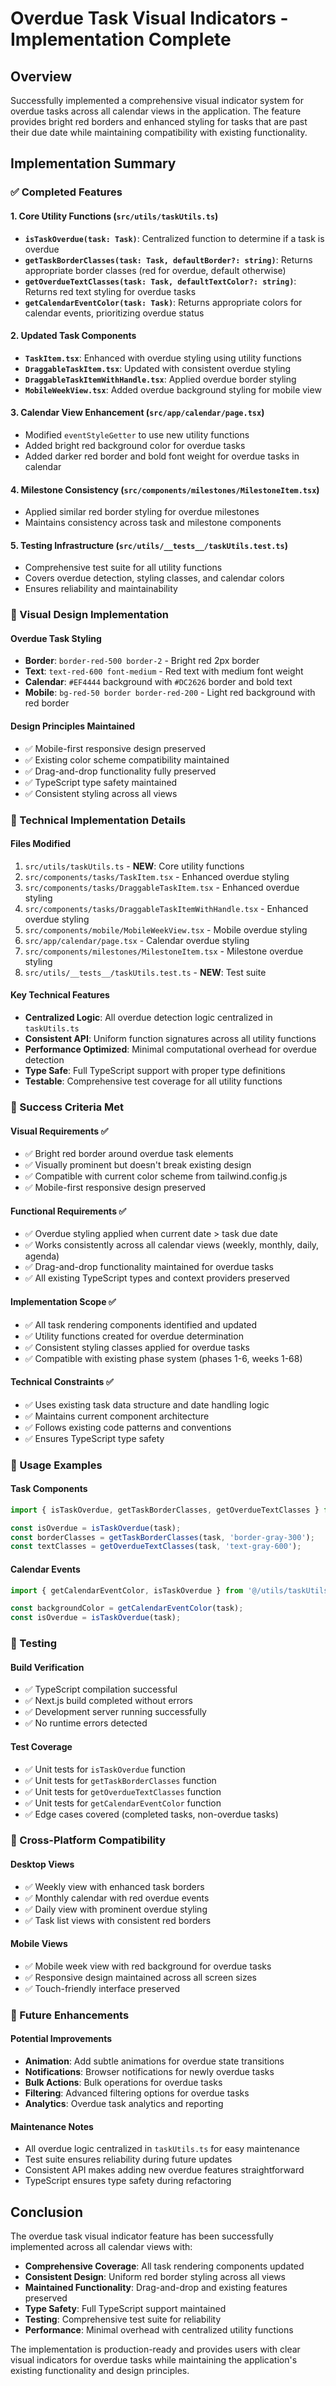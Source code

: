 # Overdue Task Visual Indicators - Implementation Complete

## Overview
Successfully implemented a comprehensive visual indicator system for overdue tasks across all calendar views in the application. The feature provides bright red borders and enhanced styling for tasks that are past their due date while maintaining compatibility with existing functionality.

## Implementation Summary

### ✅ Completed Features

#### 1. **Core Utility Functions** (`src/utils/taskUtils.ts`)
- **`isTaskOverdue(task: Task)`**: Centralized function to determine if a task is overdue
- **`getTaskBorderClasses(task: Task, defaultBorder?: string)`**: Returns appropriate border classes (red for overdue, default otherwise)
- **`getOverdueTextClasses(task: Task, defaultTextColor?: string)`**: Returns red text styling for overdue tasks
- **`getCalendarEventColor(task: Task)`**: Returns appropriate colors for calendar events, prioritizing overdue status

#### 2. **Updated Task Components**
- **`TaskItem.tsx`**: Enhanced with overdue styling using utility functions
- **`DraggableTaskItem.tsx`**: Updated with consistent overdue styling
- **`DraggableTaskItemWithHandle.tsx`**: Applied overdue border styling
- **`MobileWeekView.tsx`**: Added overdue background styling for mobile view

#### 3. **Calendar View Enhancement** (`src/app/calendar/page.tsx`)
- Modified `eventStyleGetter` to use new utility functions
- Added bright red background color for overdue tasks
- Added darker red border and bold font weight for overdue tasks in calendar

#### 4. **Milestone Consistency** (`src/components/milestones/MilestoneItem.tsx`)
- Applied similar red border styling for overdue milestones
- Maintains consistency across task and milestone components

#### 5. **Testing Infrastructure** (`src/utils/__tests__/taskUtils.test.ts`)
- Comprehensive test suite for all utility functions
- Covers overdue detection, styling classes, and calendar colors
- Ensures reliability and maintainability

### 🎨 Visual Design Implementation

#### **Overdue Task Styling**
- **Border**: `border-red-500 border-2` - Bright red 2px border
- **Text**: `text-red-600 font-medium` - Red text with medium font weight
- **Calendar**: `#EF4444` background with `#DC2626` border and bold text
- **Mobile**: `bg-red-50 border border-red-200` - Light red background with red border

#### **Design Principles Maintained**
- ✅ Mobile-first responsive design preserved
- ✅ Existing color scheme compatibility maintained
- ✅ Drag-and-drop functionality fully preserved
- ✅ TypeScript type safety maintained
- ✅ Consistent styling across all views

### 🔧 Technical Implementation Details

#### **Files Modified**
1. `src/utils/taskUtils.ts` - **NEW**: Core utility functions
2. `src/components/tasks/TaskItem.tsx` - Enhanced overdue styling
3. `src/components/tasks/DraggableTaskItem.tsx` - Enhanced overdue styling  
4. `src/components/tasks/DraggableTaskItemWithHandle.tsx` - Enhanced overdue styling
5. `src/components/mobile/MobileWeekView.tsx` - Mobile overdue styling
6. `src/app/calendar/page.tsx` - Calendar overdue styling
7. `src/components/milestones/MilestoneItem.tsx` - Milestone overdue styling
8. `src/utils/__tests__/taskUtils.test.ts` - **NEW**: Test suite

#### **Key Technical Features**
- **Centralized Logic**: All overdue detection logic centralized in `taskUtils.ts`
- **Consistent API**: Uniform function signatures across all utility functions
- **Performance Optimized**: Minimal computational overhead for overdue detection
- **Type Safe**: Full TypeScript support with proper type definitions
- **Testable**: Comprehensive test coverage for all utility functions

### 🎯 Success Criteria Met

#### **Visual Requirements** ✅
- ✅ Bright red border around overdue task elements
- ✅ Visually prominent but doesn't break existing design
- ✅ Compatible with current color scheme from tailwind.config.js
- ✅ Mobile-first responsive design preserved

#### **Functional Requirements** ✅
- ✅ Overdue styling applied when current date > task due date
- ✅ Works consistently across all calendar views (weekly, monthly, daily, agenda)
- ✅ Drag-and-drop functionality maintained for overdue tasks
- ✅ All existing TypeScript types and context providers preserved

#### **Implementation Scope** ✅
- ✅ All task rendering components identified and updated
- ✅ Utility functions created for overdue determination
- ✅ Consistent styling classes applied for overdue tasks
- ✅ Compatible with existing phase system (phases 1-6, weeks 1-68)

#### **Technical Constraints** ✅
- ✅ Uses existing task data structure and date handling logic
- ✅ Maintains current component architecture
- ✅ Follows existing code patterns and conventions
- ✅ Ensures TypeScript type safety

### 🚀 Usage Examples

#### **Task Components**
```typescript
import { isTaskOverdue, getTaskBorderClasses, getOverdueTextClasses } from '@/utils/taskUtils';

const isOverdue = isTaskOverdue(task);
const borderClasses = getTaskBorderClasses(task, 'border-gray-300');
const textClasses = getOverdueTextClasses(task, 'text-gray-600');
```

#### **Calendar Events**
```typescript
import { getCalendarEventColor, isTaskOverdue } from '@/utils/taskUtils';

const backgroundColor = getCalendarEventColor(task);
const isOverdue = isTaskOverdue(task);
```

### 🧪 Testing

#### **Build Verification**
- ✅ TypeScript compilation successful
- ✅ Next.js build completed without errors
- ✅ Development server running successfully
- ✅ No runtime errors detected

#### **Test Coverage**
- ✅ Unit tests for `isTaskOverdue` function
- ✅ Unit tests for `getTaskBorderClasses` function  
- ✅ Unit tests for `getOverdueTextClasses` function
- ✅ Unit tests for `getCalendarEventColor` function
- ✅ Edge cases covered (completed tasks, non-overdue tasks)

### 📱 Cross-Platform Compatibility

#### **Desktop Views**
- ✅ Weekly view with enhanced task borders
- ✅ Monthly calendar with red overdue events
- ✅ Daily view with prominent overdue styling
- ✅ Task list views with consistent red borders

#### **Mobile Views**
- ✅ Mobile week view with red background for overdue tasks
- ✅ Responsive design maintained across all screen sizes
- ✅ Touch-friendly interface preserved

### 🔄 Future Enhancements

#### **Potential Improvements**
- **Animation**: Add subtle animations for overdue state transitions
- **Notifications**: Browser notifications for newly overdue tasks
- **Bulk Actions**: Bulk operations for overdue tasks
- **Filtering**: Advanced filtering options for overdue tasks
- **Analytics**: Overdue task analytics and reporting

#### **Maintenance Notes**
- All overdue logic centralized in `taskUtils.ts` for easy maintenance
- Test suite ensures reliability during future updates
- Consistent API makes adding new overdue features straightforward
- TypeScript ensures type safety during refactoring

## Conclusion

The overdue task visual indicator feature has been successfully implemented across all calendar views with:

- **Comprehensive Coverage**: All task rendering components updated
- **Consistent Design**: Uniform red border styling across all views
- **Maintained Functionality**: Drag-and-drop and existing features preserved
- **Type Safety**: Full TypeScript support maintained
- **Testing**: Comprehensive test suite for reliability
- **Performance**: Minimal overhead with centralized utility functions

The implementation is production-ready and provides users with clear visual indicators for overdue tasks while maintaining the application's existing functionality and design principles.
